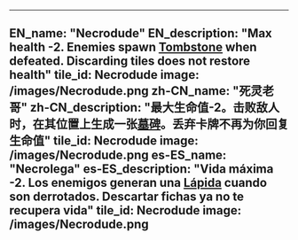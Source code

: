 ---

EN_name: "Necrodude"
EN_description: "Max health -2. Enemies spawn <a href = '../en/items#Tombstone'>Tombstone</a> when defeated. Discarding tiles does not restore health"
tile_id: Necrodude
image: /images/Necrodude.png
zh-CN_name: "死灵老哥"
zh-CN_description: "最大生命值-2。击败敌人时，在其位置上生成一张<a href = '../zh_cn/items#Tombstone'>墓碑</a>。丢弃卡牌不再为你回复生命值"
tile_id: Necrodude
image: /images/Necrodude.png
es-ES_name: "Necrolega"
es-ES_description: "Vida máxima -2. Los enemigos generan una <a href = '../es_es/items#Tombstone'>Lápida</a> cuando son derrotados. Descartar fichas ya no te recupera vida"
tile_id: Necrodude
image: /images/Necrodude.png
---